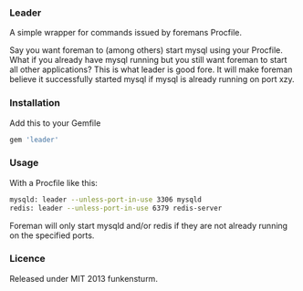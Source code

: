 ### Leader

A simple wrapper for commands issued by foremans Procfile.

Say you want foreman to (among others) start mysql using your Procfile. What if you already have mysql running but you still want foreman to start all other applications? This is what leader is good fore. It will make foreman believe it successfully started mysql if mysql is already running on port xzy.

### Installation

Add this to your Gemfile

```ruby
gem 'leader'
```

### Usage

With a Procfile like this:

```bash
mysqld: leader --unless-port-in-use 3306 mysqld
redis: leader --unless-port-in-use 6379 redis-server
```

Foreman will only start mysqld and/or redis if they are not already running on the specified ports.

### Licence

Released under MIT 2013 funkensturm.